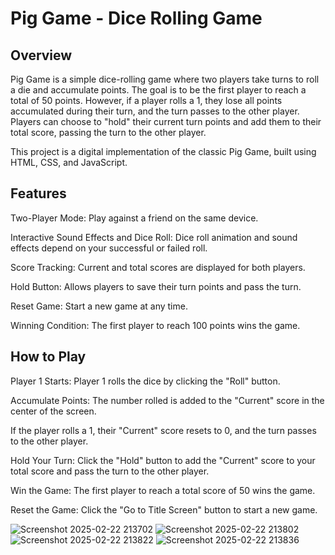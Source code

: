 # Pig Game - Dice Rolling Game

## Overview
Pig Game is a simple dice-rolling game where two players take turns to roll a die and accumulate points. The goal is to be the first player to reach a total of 50 points. However, if a player rolls a 1, they lose all points accumulated during their turn, and the turn passes to the other player. Players can choose to "hold" their current turn points and add them to their total score, passing the turn to the other player.

This project is a digital implementation of the classic Pig Game, built using HTML, CSS, and JavaScript.

## Features
Two-Player Mode: Play against a friend on the same device.

Interactive Sound Effects and Dice Roll: Dice roll animation and sound effects depend on your successful or failed roll.

Score Tracking: Current and total scores are displayed for both players.

Hold Button: Allows players to save their turn points and pass the turn.

Reset Game: Start a new game at any time.

Winning Condition: The first player to reach 100 points wins the game.

## How to Play
Player 1 Starts: Player 1 rolls the dice by clicking the "Roll" button.

Accumulate Points: The number rolled is added to the "Current" score in the center of the screen.

If the player rolls a 1, their "Current" score resets to 0, and the turn passes to the other player.

Hold Your Turn: Click the "Hold" button to add the "Current" score to your total score and pass the turn to the other player.

Win the Game: The first player to reach a total score of 50 wins the game.

Reset the Game: Click the "Go to Title Screen" button to start a new game.


![Screenshot 2025-02-22 213702](https://github.com/user-attachments/assets/d3c6ec94-bb68-43fb-8707-fce1f35aa8e4)
![Screenshot 2025-02-22 213802](https://github.com/user-attachments/assets/2a3bf4d7-cc21-4de0-8174-030e5c310ce0)
![Screenshot 2025-02-22 213822](https://github.com/user-attachments/assets/5528d23e-75c7-477c-93a5-d615313be836)
![Screenshot 2025-02-22 213836](https://github.com/user-attachments/assets/b8277eb1-c572-44af-b6ba-d4dc39d1f948)

